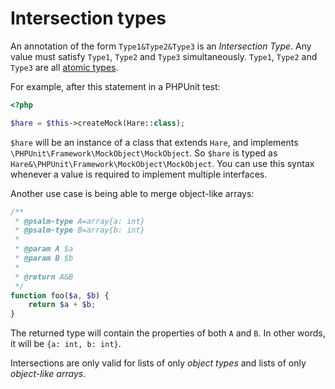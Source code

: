 # Intersection types

An annotation of the form `Type1&Type2&Type3` is an _Intersection Type_. Any value must satisfy `Type1`, `Type2` and `Type3` simultaneously. `Type1`, `Type2` and `Type3` are all [atomic types](atomic_types.md).

For example, after this statement in a PHPUnit test:

```php
<?php

$hare = $this->createMock(Hare::class);
```

`$hare` will be an instance of a class that extends `Hare`, and implements `\PHPUnit\Framework\MockObject\MockObject`. So
`$hare` is typed as `Hare&\PHPUnit\Framework\MockObject\MockObject`. You can use this syntax whenever a value is
required to implement multiple interfaces.

Another use case is being able to merge object-like arrays:

```php
/**
 * @psalm-type A=array{a: int}
 * @psalm-type B=array{b: int}
 *
 * @param A $a
 * @param B $b
 *
 * @return A&B
 */
function foo($a, $b) {
    return $a + $b;
}
```

The returned type will contain the properties of both `A` and `B`. In other words, it will be `{a: int, b: int}`.

Intersections are only valid for lists of only *object types* and lists of only *object-like arrays*.
